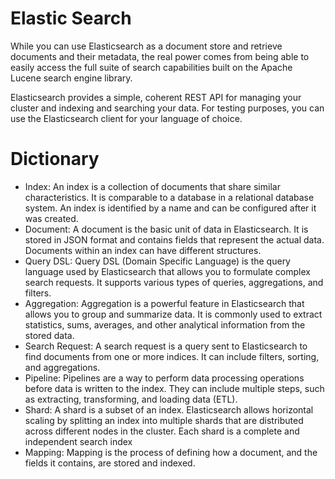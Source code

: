 # Elastic Search

While you can use Elasticsearch as a document store and retrieve documents and their metadata, the real power comes from
being able to easily access the full suite of search capabilities built on the Apache Lucene search engine library.

Elasticsearch provides a simple, coherent REST API for managing your cluster and indexing and searching your data. For
testing purposes, you can use the Elasticsearch client for your language of choice.

# Dictionary

- Index: An index is a collection of documents that share similar characteristics. It is comparable to a database in a
  relational database system. An index is identified by a name and can be configured after it was created.
- Document: A document is the basic unit of data in Elasticsearch. It is stored in JSON format and contains fields that
  represent the actual data. Documents within an index can have different structures.
- Query DSL: Query DSL (Domain Specific Language) is the query language used by Elasticsearch that allows you to
  formulate complex search requests. It supports various types of queries, aggregations, and filters.
- Aggregation: Aggregation is a powerful feature in Elasticsearch that allows you to group and summarize data. It is
  commonly used to extract statistics, sums, averages, and other analytical information from the stored data.
- Search Request: A search request is a query sent to Elasticsearch to find documents from one or more indices. It can
  include
  filters, sorting, and aggregations.
- Pipeline: Pipelines are a way to perform data processing operations before data is written to the index. They can
  include multiple steps, such as extracting, transforming, and loading data (ETL).
- Shard: A shard is a subset of an index. Elasticsearch allows horizontal scaling by splitting an index into multiple
  shards that are distributed across different nodes in the cluster. Each shard is a complete and independent search
  index
- Mapping: Mapping is the process of defining how a document, and the fields it contains, are stored and indexed.
